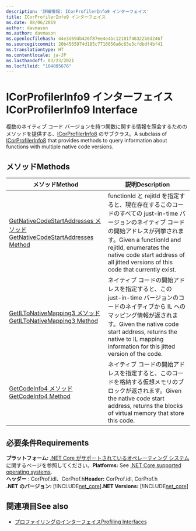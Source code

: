 ```yaml
---
description: '詳細情報: ICorProfilerInfo9 インターフェイス'
title: ICorProfilerInfo9 インターフェイス
ms.date: 08/06/2019
author: davmason
ms.author: davmason
ms.openlocfilehash: 44e3d694b426f87ee4e4bc12181f46322b0d246f
ms.sourcegitcommit: 20b4565974d185c7716656a6c63e3cfdbdf4bf41
ms.translationtype: HT
ms.contentlocale: ja-JP
ms.lasthandoff: 03/23/2021
ms.locfileid: "104805676"
---
```

# <a name="icorprofilerinfo9-interface"></a><span data-ttu-id="a0941-103">ICorProfilerInfo9 インターフェイス</span><span class="sxs-lookup"><span data-stu-id="a0941-103">ICorProfilerInfo9 Interface</span></span>

<span data-ttu-id="a0941-104">複数のネイティブ コード バージョンを持つ関数に関する情報を照会するためのメソッドを提供する、[ICorProfilerInfo8](icorprofilerinfo8-interface.md) のサブクラス。</span><span class="sxs-lookup"><span data-stu-id="a0941-104">A subclass of [ICorProfilerInfo8](icorprofilerinfo8-interface.md) that provides methods to query information about functions with multiple native code versions.</span></span>  

## <a name="methods"></a><span data-ttu-id="a0941-105">メソッド</span><span class="sxs-lookup"><span data-stu-id="a0941-105">Methods</span></span>  

| <span data-ttu-id="a0941-106">メソッド</span><span class="sxs-lookup"><span data-stu-id="a0941-106">Method</span></span>|<span data-ttu-id="a0941-107">説明</span><span class="sxs-lookup"><span data-stu-id="a0941-107">Description</span></span>|  
| ------------|-----------------|  
|[<span data-ttu-id="a0941-108">GetNativeCodeStartAddresses メソッド</span><span class="sxs-lookup"><span data-stu-id="a0941-108">GetNativeCodeStartAddresses Method</span></span>](icorprofilerinfo9-getnativecodestartaddresses-method.md)| <span data-ttu-id="a0941-109">functionId と rejitId を指定すると、現在存在するこのコードのすべての just-in-time バージョンのネイティブ コードの開始アドレスが列挙されます。</span><span class="sxs-lookup"><span data-stu-id="a0941-109">Given a functionId and rejitId, enumerates the native code start address of all jitted versions of this code that currently exist.</span></span> |
|[<span data-ttu-id="a0941-110">GetILToNativeMapping3 メソッド</span><span class="sxs-lookup"><span data-stu-id="a0941-110">GetILToNativeMapping3 Method</span></span>](icorprofilerinfo9-getiltonativemapping3-method.md)| <span data-ttu-id="a0941-111">ネイティブ コードの開始アドレスを指定すると、この just-in-time バージョンのコードのネイティブから IL へのマッピング情報が返されます。</span><span class="sxs-lookup"><span data-stu-id="a0941-111">Given the native code start address, returns the native to IL mapping information for this jitted version of the code.</span></span> |
|[<span data-ttu-id="a0941-112">GetCodeInfo4 メソッド</span><span class="sxs-lookup"><span data-stu-id="a0941-112">GetCodeInfo4 Method</span></span>](icorprofilerinfo9-getcodeinfo4-method.md)| <span data-ttu-id="a0941-113">ネイティブ コードの開始アドレスを指定すると、このコードを格納する仮想メモリのブロックが返されます。</span><span class="sxs-lookup"><span data-stu-id="a0941-113">Given the native code start address, returns the blocks of virtual memory that store this code.</span></span> |

## <a name="requirements"></a><span data-ttu-id="a0941-114">必要条件</span><span class="sxs-lookup"><span data-stu-id="a0941-114">Requirements</span></span>  

<span data-ttu-id="a0941-115">**プラットフォーム:** [.NET Core がサポートされているオペレーティング システム](../../../core/install/windows.md?pivots=os-windows)に関するページを参照してください。</span><span class="sxs-lookup"><span data-stu-id="a0941-115">**Platforms:** See [.NET Core supported operating systems](../../../core/install/windows.md?pivots=os-windows).</span></span>  
<span data-ttu-id="a0941-116">**ヘッダー** : CorProf.idl、CorProf.h</span><span class="sxs-lookup"><span data-stu-id="a0941-116">**Header:** CorProf.idl, CorProf.h</span></span>  
<span data-ttu-id="a0941-117">**.NET のバージョン:** [!INCLUDE[net_core](../../../../includes/net-core-21-md.md)]</span><span class="sxs-lookup"><span data-stu-id="a0941-117">**.NET Versions:** [!INCLUDE[net_core](../../../../includes/net-core-21-md.md)]</span></span>  

## <a name="see-also"></a><span data-ttu-id="a0941-118">関連項目</span><span class="sxs-lookup"><span data-stu-id="a0941-118">See also</span></span>

- [<span data-ttu-id="a0941-119">プロファイリングのインターフェイス</span><span class="sxs-lookup"><span data-stu-id="a0941-119">Profiling Interfaces</span></span>](profiling-interfaces.md)
